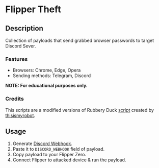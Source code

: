 # Flipper Theft

## Description
Collection of payloads that send grabbed browser passwords to target Discord Sever.

### Features
* Browsers: Chrome, Edge, Opera
* Sending methods: Telegram, Discord

**NOTE: For educational purposes only.**

### Credits
This scripts are a modified versions of Rubbery Duck [script](https://github.com/hak5/usbrubberducky-payloads/tree/master/payloads/library/exfiltration/chrome-exfil) created by [thisismyrobot](https://github.com/thisismyrobot).

## Usage
1. Generate [Discord Webhook](https://support.discord.com/hc/ru/articles/228383668-%D0%98%D1%81%D0%BF%D0%BE%D0%BB%D1%8C%D0%B7%D0%BE%D0%B2%D0%B0%D0%BD%D0%B8%D0%B5-Webhooks).
2. Paste it to `DISCORD_WEBHOOK` field of payload.
3. Copy payload to your Flipper Zero.
4. Connect Flipper to attacked device & run the payload.
